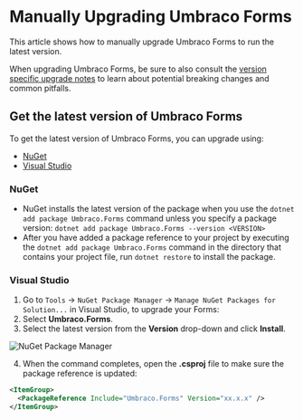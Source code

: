 # Manually Upgrading Umbraco Forms

This article shows how to manually upgrade Umbraco Forms to run the latest version.

When upgrading Umbraco Forms, be sure to also consult the [version specific upgrade notes](version-specific.md) to learn about potential breaking changes and common pitfalls.

## Get the latest version of Umbraco Forms

To get the latest version of Umbraco Forms, you can upgrade using:

* [NuGet](manualupgrade.md#nuget)
* [Visual Studio](manualupgrade.md#visual-studio)

### NuGet

* NuGet installs the latest version of the package when you use the `dotnet add package Umbraco.Forms` command unless you specify a package version: `dotnet add package Umbraco.Forms --version <VERSION>`
* After you have added a package reference to your project by executing the `dotnet add package Umbraco.Forms` command in the directory that contains your project file, run `dotnet restore` to install the package.

### Visual Studio

1. Go to `Tools` -> `NuGet Package Manager` -> `Manage NuGet Packages for Solution...` in Visual Studio, to upgrade your Forms:
2. Select **Umbraco.Forms**.
3. Select the latest version from the **Version** drop-down and click **Install**.

![NuGet Package Manager](../../../10/umbraco-forms/installation/images/Manage\_packages\_v10.png)

4. When the command completes, open the **.csproj** file to make sure the package reference is updated:

```xml
<ItemGroup>
  <PackageReference Include="Umbraco.Forms" Version="xx.x.x" />
</ItemGroup>
```
